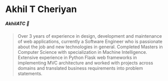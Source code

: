
# Akhil T Cheriyan 
##### AkhilATC 🧢
> Over 3 years of experience in design, development and maintenance of web
applications, currently a Software Engineer who is passionate about the job and
new technologies in general. Completed Masters in Computer Science with  specialization in Machine Intelligence. Extensive experience in Python Flask 
web frameworks in implementing MVC architecture and worked with projects across domains and translated business requirements into problem statements.

<!--
**AkhilATC/AkhilATC** is a ✨ _special_ ✨ repository because its `README.md` (this file) appears on your GitHub profile.

Here are some ideas to get you started:

- 🔭 I’m currently working on ...
- 🌱 I’m currently learning ...
- 👯 I’m looking to collaborate on ...
- 🤔 I’m looking for help with ...
- 💬 Ask me about ...
- 📫 How to reach me: ...
- 😄 Pronouns: ...
- ⚡ Fun fact: ...
-->
